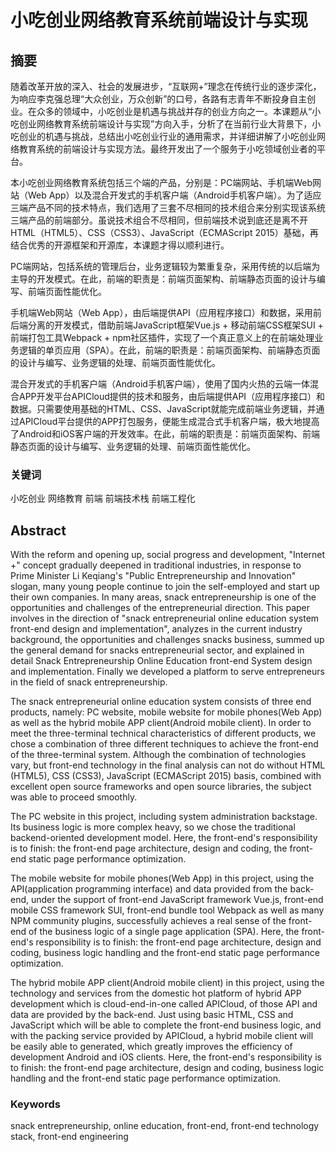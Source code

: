 # 小吃创业网络教育系统前端设计与实现

## 摘要

随着改革开放的深入、社会的发展进步，“互联网+”理念在传统行业的逐步深化，为响应李克强总理“大众创业，万众创新”的口号，各路有志青年不断投身自主创业。在众多的领域中，小吃创业是机遇与挑战并存的创业方向之一。本课题从“小吃创业网络教育系统前端设计与实现”方向入手，分析了在当前行业大背景下，小吃创业的机遇与挑战，总结出小吃创业行业的通用需求，并详细讲解了小吃创业网络教育系统的前端设计与实现方法。最终开发出了一个服务于小吃领域创业者的平台。

本小吃创业网络教育系统包括三个端的产品，分别是：PC端网站、手机端Web网站（Web App）以及混合开发式的手机客户端（Android手机客户端）。为了适应三端产品不同的技术特点，我们选用了三套不尽相同的技术组合来分别实现该系统三端产品的前端部分。虽说技术组合不尽相同，但前端技术说到底还是离不开HTML（HTML5）、CSS（CSS3）、JavaScript（ECMAScript 2015）基础，再结合优秀的开源框架和开源库，本课题才得以顺利进行。

PC端网站，包括系统的管理后台，业务逻辑较为繁重复杂，采用传统的以后端为主导的开发模式。在此，前端的职责是：前端页面架构、前端静态页面的设计与编写、前端页面性能优化。

手机端Web网站（Web App），由后端提供API（应用程序接口）和数据，采用前后端分离的开发模式，借助前端JavaScript框架Vue.js + 移动前端CSS框架SUI + 前端打包工具Webpack + npm社区插件，实现了一个真正意义上的在前端处理业务逻辑的单页应用（SPA）。在此，前端的职责是：前端页面架构、前端静态页面的设计与编写、业务逻辑的处理、前端页面性能优化。

混合开发式的手机客户端（Android手机客户端），使用了国内火热的云端一体混合APP开发平台APICloud提供的技术和服务，由后端提供API（应用程序接口）和数据。只需要使用基础的HTML、CSS、JavaScript就能完成前端业务逻辑，并通过APICloud平台提供的APP打包服务，便能生成混合式手机客户端，极大地提高了Android和iOS客户端的开发效率。在此，前端的职责是：前端页面架构、前端静态页面的设计与编写、业务逻辑的处理、前端页面性能优化。

### 关键词

小吃创业 网络教育 前端 前端技术栈 前端工程化

## Abstract

With the reform and opening up, social progress and development, "Internet +" concept gradually deepened in traditional industries, in response to Prime Minister Li Keqiang's "Public Entrepreneurship and Innovation" slogan, many young people continue to join the self-employed and start up their own companies. In many areas, snack entrepreneurship is one of the opportunities and challenges of the entrepreneurial direction. This paper involves in the direction of "snack entrepreneurial online education system front-end design and implementation", analyzes in the current industry background, the opportunities and challenges snacks business, summed up the general demand for snacks entrepreneurial sector, and explained in detail Snack Entrepreneurship Online Education front-end System design and implementation. Finally we developed a platform to serve entrepreneurs in the field of snack entrepreneurship.

The snack entrepreneurial online education system consists of three end products, namely: PC website, mobile website for mobile phones(Web App) as well as the hybrid mobile APP client(Android mobile client). In order to meet the three-terminal technical characteristics of different products, we chose a combination of three different techniques to achieve the front-end of the three-terminal system. Although the combination of technologies vary, but front-end technology in the final analysis can not do without HTML (HTML5), CSS (CSS3), JavaScript (ECMAScript 2015) basis, combined with excellent open source frameworks and open source libraries, the subject was able to proceed smoothly.

The PC website in this project, including system administration backstage. Its business logic is more complex heavy, so we chose the traditional backend-oriented development model. Here, the front-end's responsibility is to finish: the front-end page architecture, design and coding, the front-end static page performance optimization.

The mobile website for mobile phones(Web App) in this project, using the API(application programming interface) and data provided from the back-end, under the support of front-end JavaScript framework Vue.js, front-end mobile CSS framework SUI, front-end bundle tool Webpack as well as many NPM community plugins, successfully achieves a real sense of the front-end of the business logic of a single page application (SPA). Here, the front-end's responsibility is to finish: the front-end page architecture, design and coding, business logic handling and the front-end static page performance optimization.

The hybrid mobile APP client(Android mobile client) in this project, using the technology and services from the domestic hot platform of hybrid APP development which is cloud-end-in-one called APICloud, of those API and data are provided by the back-end. Just using basic HTML, CSS and JavaScript which will be able to complete the front-end business logic, and with the packing service provided by APICloud, a hybrid mobile client will be easily able to generated, which greatly improves the efficiency of development Android and iOS clients. Here, the front-end's responsibility is to finish: the front-end page architecture, design and coding, business logic handling and the front-end static page performance optimization.

### Keywords

snack entrepreneurship, online education, front-end, front-end technology stack, front-end engineering
